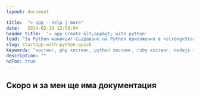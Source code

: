 ```yaml
---
layout: document

title:  "> app --help | more"
date:   2014-02-10 12:58:04
header_title:  '> app create &lt;app&gt; with python'
lead: "За Python манияци! Създаване на Python приложения в <strong>StartApp</strong> cloud за 5 минути"
slug: startapp-with-python-quick
keywords: "хостинг, php хостинг, python хостинг, ruby хостинг, nodejs хостинг"
description: ""
noToc: true
---
```


## Скоро и за мен ще има документация